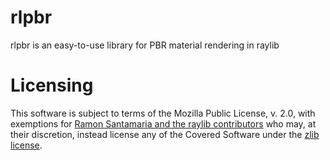 # rlpbr

rlpbr is an easy-to-use library for PBR material rendering in raylib

# Licensing

This software is subject to terms of the Mozilla Public License, v. 2.0, with exemptions for
[Ramon Santamaria and the raylib contributors](https://github.com/raysan5/raylib/graphs/contributors)
who may, at their discretion, instead license any of the Covered Software under the [zlib license](https://en.wikipedia.org/wiki/Zlib_License).